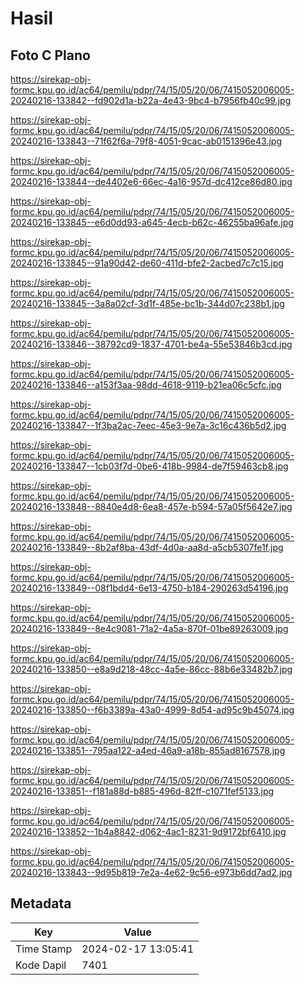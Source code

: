 # Hasil

## Foto C Plano

https://sirekap-obj-formc.kpu.go.id/ac64/pemilu/pdpr/74/15/05/20/06/7415052006005-20240216-133842--fd902d1a-b22a-4e43-9bc4-b7956fb40c99.jpg

https://sirekap-obj-formc.kpu.go.id/ac64/pemilu/pdpr/74/15/05/20/06/7415052006005-20240216-133843--71f62f6a-79f8-4051-9cac-ab0151396e43.jpg

https://sirekap-obj-formc.kpu.go.id/ac64/pemilu/pdpr/74/15/05/20/06/7415052006005-20240216-133844--de4402e6-66ec-4a16-957d-dc412ce86d80.jpg

https://sirekap-obj-formc.kpu.go.id/ac64/pemilu/pdpr/74/15/05/20/06/7415052006005-20240216-133845--e6d0dd93-a645-4ecb-b62c-46255ba96afe.jpg

https://sirekap-obj-formc.kpu.go.id/ac64/pemilu/pdpr/74/15/05/20/06/7415052006005-20240216-133845--91a90d42-de60-411d-bfe2-2acbed7c7c15.jpg

https://sirekap-obj-formc.kpu.go.id/ac64/pemilu/pdpr/74/15/05/20/06/7415052006005-20240216-133845--3a8a02cf-3d1f-485e-bc1b-344d07c238b1.jpg

https://sirekap-obj-formc.kpu.go.id/ac64/pemilu/pdpr/74/15/05/20/06/7415052006005-20240216-133846--38792cd9-1837-4701-be4a-55e53846b3cd.jpg

https://sirekap-obj-formc.kpu.go.id/ac64/pemilu/pdpr/74/15/05/20/06/7415052006005-20240216-133846--a153f3aa-98dd-4618-9119-b21ea06c5cfc.jpg

https://sirekap-obj-formc.kpu.go.id/ac64/pemilu/pdpr/74/15/05/20/06/7415052006005-20240216-133847--1f3ba2ac-7eec-45e3-9e7a-3c16c436b5d2.jpg

https://sirekap-obj-formc.kpu.go.id/ac64/pemilu/pdpr/74/15/05/20/06/7415052006005-20240216-133847--1cb03f7d-0be6-418b-9984-de7f59463cb8.jpg

https://sirekap-obj-formc.kpu.go.id/ac64/pemilu/pdpr/74/15/05/20/06/7415052006005-20240216-133848--8840e4d8-6ea8-457e-b594-57a05f5642e7.jpg

https://sirekap-obj-formc.kpu.go.id/ac64/pemilu/pdpr/74/15/05/20/06/7415052006005-20240216-133849--8b2af8ba-43df-4d0a-aa8d-a5cb5307fe1f.jpg

https://sirekap-obj-formc.kpu.go.id/ac64/pemilu/pdpr/74/15/05/20/06/7415052006005-20240216-133849--08f1bdd4-6e13-4750-b184-290263d54196.jpg

https://sirekap-obj-formc.kpu.go.id/ac64/pemilu/pdpr/74/15/05/20/06/7415052006005-20240216-133849--8e4c9081-71a2-4a5a-870f-01be89263009.jpg

https://sirekap-obj-formc.kpu.go.id/ac64/pemilu/pdpr/74/15/05/20/06/7415052006005-20240216-133850--e8a9d218-48cc-4a5e-86cc-88b6e33482b7.jpg

https://sirekap-obj-formc.kpu.go.id/ac64/pemilu/pdpr/74/15/05/20/06/7415052006005-20240216-133850--f6b3389a-43a0-4999-8d54-ad95c9b45074.jpg

https://sirekap-obj-formc.kpu.go.id/ac64/pemilu/pdpr/74/15/05/20/06/7415052006005-20240216-133851--795aa122-a4ed-46a9-a18b-855ad8167578.jpg

https://sirekap-obj-formc.kpu.go.id/ac64/pemilu/pdpr/74/15/05/20/06/7415052006005-20240216-133851--f181a88d-b885-496d-82ff-c1071fef5133.jpg

https://sirekap-obj-formc.kpu.go.id/ac64/pemilu/pdpr/74/15/05/20/06/7415052006005-20240216-133852--1b4a8842-d062-4ac1-8231-9d9172bf6410.jpg

https://sirekap-obj-formc.kpu.go.id/ac64/pemilu/pdpr/74/15/05/20/06/7415052006005-20240216-133843--9d95b819-7e2a-4e62-9c56-e973b6dd7ad2.jpg


## Metadata

| Key        | Value               |
| ---------- | ------------------- |
| Time Stamp | 2024-02-17 13:05:41 |
| Kode Dapil | 7401                |



